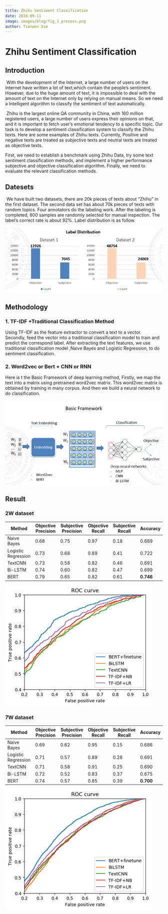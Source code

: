 ```yaml
---
title: Zhihu Sentiment Classification
date: 2018-09-11
image: images/blog/fig_1_process.png
author: Tianwen Xie
---
```


# Zhihu Sentiment Classification

## Introduction

​           With the development of the Internet, a large number of users on the Internet have written a lot of text,which contain the people’s sentiment. However, due to the huge amount of text, it is impossible to deal with the amount of text on the Internet only by relying on manual means. So we need a Intelligent algorithm to classify the sentiment of text automatically.

​          Zhihu is the largest online QA community in China, with 160 million registered users, a large number of users express their opinions on that, and it is important to fetch user’s emotional tendency  to a specific topic. Our task is to develop a sentiment classification system to classify the Zhihu texts. Here are some examples of Zhihu texts. Currently, Positive and negative texts are treated as subjective texts and neutral texts are treated as objective texts.

First, we need to establish a benchmark using Zhihu Data, try some text sentiment classification methods, and implement a higher performance subjective and objective classification algorithm. Finally, we need
to evaluate the relevant classification methods.



## Datesets

​			We have built two datasets, there are 20k pieces of texts about “Zhihu” in the first dataset. The second data set has about 70k pieces of texts with random topics. Four annotators do the labeling work. After the labeling is completed, 800 samples are randomly selected for manual inspection. The label’s correct rate is about 92%.  Label distribution is as follow.

![](../../static/images/blog/zsc1.png)



## Methodology

###  1. TF-IDF +Traditional Classification Method

Using TF-IDF as the feature extractor to convert a text to a vector. Secondly, feed the vector into a traditional classification model to train and predict the correspond label. After extracting the text features,
we use traditional classification model ,Naive Bayes and Logistic Regression, to do sentiment classification.



### 2. Word2vec or Bert + CNN or RNN

Here is t the Basic Framework of deep learning method, Firstly, we map the text into a matrix using pretrained word2vec matrix. This word2vec matrix is obtained by training in many corpus. And then we
build a neural network to do classification.

![](../../static/images/blog/zsc2.png)



## Result

### 2W dataset

| **Method**          | **Objective**   **Precision** | **Subjective**   **Precision** | **Objective**   **Recall** | **Subjective**   **Recall** | **Accuracy** |
| ------------------- | ----------------------------- | ------------------------------ | -------------------------- | --------------------------- | ------------ |
| Naive Bayes         | 0.68                          | 0.75                           | 0.97                       | 0.18                        | 0.689        |
| Logistic Regression | 0.73                          | 0.68                           | 0.89                       | 0.41                        | 0.722        |
| TextCNN             | 0.73                          | 0.58                           | 0.82                       | 0.46                        | 0.691        |
| Bi-LSTM             | 0.74                          | 0.60                           | 0.82                       | 0.47                        | 0.699        |
| BERT                | 0.79                          | 0.65                           | 0.82                       | 0.61                        | **0.746**    |

![](../../static/images/blog/2w.png)



### 7W dataset

| **Method**          | **Objective**   **Precision** | **Subjective**   **Precision** | **Objective**   **Recall** | **Subjective**   **Recall** | **Accuracy** |
| ------------------- | ----------------------------- | ------------------------------ | -------------------------- | --------------------------- | ------------ |
| Naive Bayes         | 0.69                          | 0.62                           | 0.95                       | 0.15                        | 0.686        |
| Logistic Regression | 0.71                          | 0.57                           | 0.89                       | 0.28                        | 0.691        |
| TextCNN             | 0.71                          | 0.58                           | 0.91                       | 0.25                        | 0.690        |
| Bi-LSTM             | 0.72                          | 0.52                           | 0.83                       | 0.37                        | 0.675        |
| BERT                | 0.74                          | 0.57                           | 0.85                       | 0.39                        | **0.700**    |

![](../../static/images/blog/7w.png)
